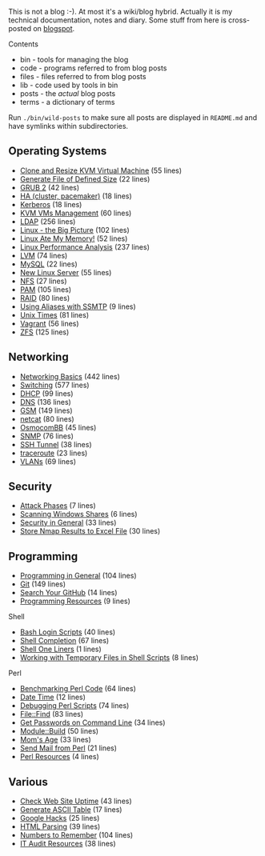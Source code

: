 This is not a blog :-). At most it's a wiki/blog hybrid. Actually it is my
technical documentation, notes and diary. Some stuff from here is cross-posted
on [blogspot](http://jreisinger.blogspot.sk).

Contents
* bin - tools for managing the blog
* code - programs referred to from blog posts
* files - files referred to from blog posts
* lib - code used by tools in bin
* posts - the *actual* blog posts
* terms - a dictionary of terms

Run `./bin/wild-posts` to make sure all posts are displayed in
`README.md` and have symlinks within subdirectories.

Operating Systems
-----------------

* [Clone and Resize KVM Virtual Machine](posts/clone-and-resize-kvm-virtual-machine.md) (55 lines)
* [Generate File of Defined Size](posts/gen_rand_file.md) (22 lines)
* [GRUB 2](posts/grub2.md) (42 lines)
* [HA (cluster, pacemaker)](posts/ha.md) (18 lines)
* [Kerberos](posts/kerberos.md) (18 lines)
* [KVM VMs Management](posts/vm-mngt.md) (60 lines)
* [LDAP](posts/ldap.md) (256 lines)
* [Linux - the Big Picture](posts/linux-big-picture.md) (102 lines)
* [Linux Ate My Memory!](posts/linux-ate-my-memory.md) (52 lines)
* [Linux Performance Analysis](posts/linux-performance-analysis.md) (237 lines)
* [LVM](posts/lvm.md) (74 lines)
* [MySQL](posts/mysql.md) (22 lines)
* [New Linux Server](posts/new-linux-server.md) (55 lines)
* [NFS](posts/nfs.md) (27 lines)
* [PAM](posts/pam.md) (105 lines)
* [RAID](posts/raid.md) (80 lines)
* [Using Aliases with SSMTP](posts/ssmtp.md) (9 lines)
* [Unix Times](posts/unix-times.md) (81 lines)
* [Vagrant](posts/vagrant.md) (56 lines)
* [ZFS](posts/zfs.md) (125 lines)

Networking
----------

* [Networking Basics](posts/net-basics.md) (442 lines)
* [Switching](posts/switching.md) (577 lines)
* [DHCP](posts/dhcp.md) (99 lines)
* [DNS](posts/dns.md) (136 lines)
* [GSM](posts/gsm.md) (149 lines)
* [netcat](posts/netcat.md) (80 lines)
* [OsmocomBB](posts/osmocombb.md) (45 lines)
* [SNMP](posts/snmp.md) (76 lines)
* [SSH Tunnel](posts/ssh-tunnel.md) (38 lines)
* [traceroute](posts/traceroute-explained.md) (23 lines)
* [VLANs](posts/vlans.md) (69 lines)

Security
--------

* [Attack Phases](posts/attack-phases.md) (7 lines)
* [Scanning Windows Shares](posts/scan_win_shares.md) (6 lines)
* [Security in General](posts/general-security.md) (33 lines)
* [Store Nmap Results to Excel File](posts/nmap2excel.md) (30 lines)

Programming
-----------

* [Programming in General](posts/prog-general.md) (104 lines)
* [Git](posts/git.md) (149 lines)
* [Search Your GitHub](posts/search-github.md) (14 lines)
* [Programming Resources](posts/programming-resources.md) (9 lines)

Shell

* [Bash Login Scripts](posts/login-scripts.md) (40 lines)
* [Shell Completion](posts/shell-completion.md) (67 lines)
* [Shell One Liners](posts/shell-one-liners.md) (1 lines)
* [Working with Temporary Files in Shell Scripts](posts/shell-temporary-files.md) (8 lines)

Perl

* [Benchmarking Perl Code](posts/benchmarking-perl-code.md) (64 lines)
* [Date Time](posts/perl-date-time.md) (12 lines)
* [Debugging Perl Scripts](posts/debugging-perl-scripts.md) (74 lines)
* [File::Find](posts/file-find.md) (83 lines)
* [Get Passwords on Command Line](posts/get-passwd.md) (34 lines)
* [Module::Build](posts/module-build.md) (50 lines)
* [Mom's Age](posts/moms-age.md) (33 lines)
* [Send Mail from Perl](posts/send-mail-from-perl.md) (21 lines)
* [Perl Resources](posts/perl-resources.md) (4 lines)

Various
-------

* [Check Web Site Uptime](posts/check-web-app.md) (43 lines)
* [Generate ASCII Table](posts/gen_ascii_table.md) (17 lines)
* [Google Hacks](posts/google-hacks.md) (25 lines)
* [HTML Parsing](posts/html-parsing.md) (39 lines)
* [Numbers to Remember](posts/numbers-to-remember.md) (104 lines)
* [IT Audit Resources](posts/it-audit-resources.md) (38 lines)
